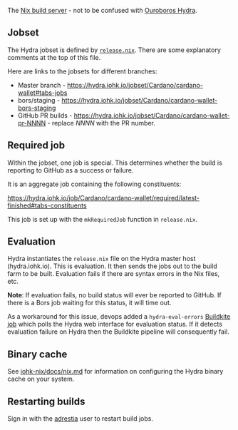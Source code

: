 The [Nix build server](https://github.com/NixOS/hydra) - not to be confused with [Ouroboros Hydra](https://eprint.iacr.org/2020/299).

## Jobset

The Hydra jobset is defined by [`release.nix`](https://github.com/input-output-hk/cardano-wallet/blob/master/release.nix). There are some explanatory comments at the top of this file.

Here are links to the jobsets for different branches:

* Master branch - https://hydra.iohk.io/jobset/Cardano/cardano-wallet#tabs-jobs
* bors/staging - https://hydra.iohk.io/jobset/Cardano/cardano-wallet-bors-staging
* GitHub PR builds - https://hydra.iohk.io/jobset/Cardano/cardano-wallet-pr-NNNN - replace _NNNN_ with the PR number.


## Required job

Within the jobset, one job is special. This determines whether the build is reporting to GitHub as a success or failure.

It is an aggregate job containing the following constituents:

https://hydra.iohk.io/job/Cardano/cardano-wallet/required/latest-finished#tabs-constituents

This job is set up with the `mkRequiredJob` function in `release.nix`.


## Evaluation

Hydra instantiates the `release.nix` file on the Hydra master host (hydra.iohk.io). This is evaluation. It then sends the jobs out to the build farm to be built. Evaluation fails if there are syntax errors in the Nix files, etc.

**Note**: If evaluation fails, no build status will ever be reported to GitHub. If there is a Bors job waiting for this status, it will time out. 

As a workaround for this issue, devops added a `hydra-eval-errors` [Buildkite job](https://buildkite.com/input-output-hk/cardano-wallet) which polls the Hydra web interface for evaluation status. If it detects evaluation failure on Hydra then the Buildkite pipeline will consequently fail.


## Binary cache

See [iohk-nix/docs/nix.md](https://github.com/input-output-hk/iohk-nix/blob/master/docs/nix.md) for information on configuring the Hydra binary cache on your system.


## Restarting builds

Sign in with the [adrestia](https://hydra.iohk.io/dashboard/adrestia) user to restart build jobs.
